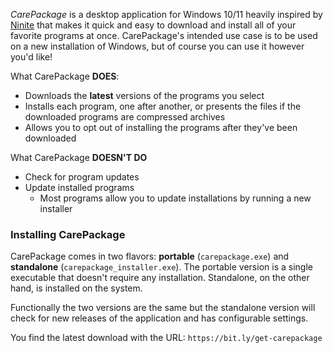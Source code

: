﻿_CarePackage_ is a desktop application for Windows 10/11 heavily inspired by [Ninite](https://ninite.com/) that makes it quick and easy to download and install all of your favorite programs at once. CarePackage's intended use case is to be used on a new installation of Windows, but of course you can use it however you'd like!

What CarePackage **DOES**:
- Downloads the __latest__ versions of the programs you select
- Installs each program, one after another, or presents the files if the downloaded programs are compressed archives
- Allows you to opt out of installing the programs after they've been downloaded

What CarePackage **DOESN'T DO**
- Check for program updates
- Update installed programs
  - Most programs allow you to update installations by running a new installer

### Installing CarePackage

CarePackage comes in two flavors: **portable** (`carepackage.exe`) and **standalone** (`carepackage_installer.exe`). The portable version is a single executable that doesn't require any installation. Standalone, on the other hand, is installed on the system.

Functionally the two versions are the same but the standalone version will check for new releases of the application and has configurable settings.

You find the latest download with the URL: `https://bit.ly/get-carepackage`
